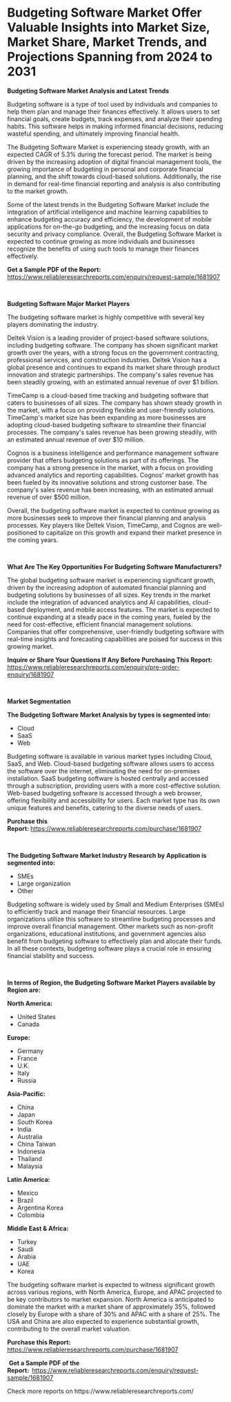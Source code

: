 <p><h1>Budgeting Software Market Offer Valuable Insights into Market Size, Market Share, Market Trends, and Projections Spanning from 2024 to 2031</h1></p><p><strong>Budgeting Software Market Analysis and Latest Trends</strong></p>
<p><p>Budgeting software is a type of tool used by individuals and companies to help them plan and manage their finances effectively. It allows users to set financial goals, create budgets, track expenses, and analyze their spending habits. This software helps in making informed financial decisions, reducing wasteful spending, and ultimately improving financial health.</p><p>The Budgeting Software Market is experiencing steady growth, with an expected CAGR of 5.3% during the forecast period. The market is being driven by the increasing adoption of digital financial management tools, the growing importance of budgeting in personal and corporate financial planning, and the shift towards cloud-based solutions. Additionally, the rise in demand for real-time financial reporting and analysis is also contributing to the market growth.</p><p>Some of the latest trends in the Budgeting Software Market include the integration of artificial intelligence and machine learning capabilities to enhance budgeting accuracy and efficiency, the development of mobile applications for on-the-go budgeting, and the increasing focus on data security and privacy compliance. Overall, the Budgeting Software Market is expected to continue growing as more individuals and businesses recognize the benefits of using such tools to manage their finances effectively.</p></p>
<p><strong>Get a Sample PDF of the Report:&nbsp;</strong> <a href="https://www.reliableresearchreports.com/enquiry/request-sample/1681907">https://www.reliableresearchreports.com/enquiry/request-sample/1681907</a></p>
<p>&nbsp;</p>
<p><strong>Budgeting Software Major Market Players</strong></p>
<p><p>The budgeting software market is highly competitive with several key players dominating the industry. </p><p>Deltek Vision is a leading provider of project-based software solutions, including budgeting software. The company has shown significant market growth over the years, with a strong focus on the government contracting, professional services, and construction industries. Deltek Vision has a global presence and continues to expand its market share through product innovation and strategic partnerships. The company's sales revenue has been steadily growing, with an estimated annual revenue of over $1 billion.</p><p>TimeCamp is a cloud-based time tracking and budgeting software that caters to businesses of all sizes. The company has shown steady growth in the market, with a focus on providing flexible and user-friendly solutions. TimeCamp's market size has been expanding as more businesses are adopting cloud-based budgeting software to streamline their financial processes. The company's sales revenue has been growing steadily, with an estimated annual revenue of over $10 million.</p><p>Cognos is a business intelligence and performance management software provider that offers budgeting solutions as part of its offerings. The company has a strong presence in the market, with a focus on providing advanced analytics and reporting capabilities. Cognos' market growth has been fueled by its innovative solutions and strong customer base. The company's sales revenue has been increasing, with an estimated annual revenue of over $500 million.</p><p>Overall, the budgeting software market is expected to continue growing as more businesses seek to improve their financial planning and analysis processes. Key players like Deltek Vision, TimeCamp, and Cognos are well-positioned to capitalize on this growth and expand their market presence in the coming years.</p></p>
<p>&nbsp;</p>
<p><strong>What Are The Key Opportunities For Budgeting Software Manufacturers?</strong></p>
<p><p>The global budgeting software market is experiencing significant growth, driven by the increasing adoption of automated financial planning and budgeting solutions by businesses of all sizes. Key trends in the market include the integration of advanced analytics and AI capabilities, cloud-based deployment, and mobile access features. The market is expected to continue expanding at a steady pace in the coming years, fueled by the need for cost-effective, efficient financial management solutions. Companies that offer comprehensive, user-friendly budgeting software with real-time insights and forecasting capabilities are poised for success in this growing market.</p></p>
<p><strong>Inquire or Share Your Questions If Any Before Purchasing This Report:</strong> <a href="https://www.reliableresearchreports.com/enquiry/pre-order-enquiry/1681907">https://www.reliableresearchreports.com/enquiry/pre-order-enquiry/1681907</a></p>
<p>&nbsp;</p>
<p><strong>Market Segmentation</strong></p>
<p><strong>The Budgeting Software Market Analysis by types is segmented into:</strong></p>
<p><ul><li>Cloud</li><li>SaaS</li><li>Web</li></ul></p>
<p><p>Budgeting software is available in various market types including Cloud, SaaS, and Web. Cloud-based budgeting software allows users to access the software over the internet, eliminating the need for on-premises installation. SaaS budgeting software is hosted centrally and accessed through a subscription, providing users with a more cost-effective solution. Web-based budgeting software is accessed through a web browser, offering flexibility and accessibility for users. Each market type has its own unique features and benefits, catering to the diverse needs of users.</p></p>
<p><strong>Purchase this Report:&nbsp;</strong><a href="https://www.reliableresearchreports.com/purchase/1681907">https://www.reliableresearchreports.com/purchase/1681907</a></p>
<p>&nbsp;</p>
<p><strong>The Budgeting Software Market Industry Research by Application is segmented into:</strong></p>
<p><ul><li>SMEs</li><li>Large organization</li><li>Other</li></ul></p>
<p><p>Budgeting software is widely used by Small and Medium Enterprises (SMEs) to efficiently track and manage their financial resources. Large organizations utilize this software to streamline budgeting processes and improve overall financial management. Other markets such as non-profit organizations, educational institutions, and government agencies also benefit from budgeting software to effectively plan and allocate their funds. In all these contexts, budgeting software plays a crucial role in ensuring financial stability and success.</p></p>
<p>&nbsp;</p>
<p><strong>In terms of Region, the Budgeting Software Market Players available by Region are:</strong></p>
<p>
    <p> <strong> North America: </strong>
        <ul>
            <li>United States</li>
            <li>Canada</li>
        </ul>
        </p> 
    <p> <strong> Europe: </strong>
        <ul>
            <li>Germany</li>
            <li>France</li>
            <li>U.K.</li>
            <li>Italy</li>
            <li>Russia</li>
        </ul>
        </p> 
    <p> <strong> Asia-Pacific: </strong>
        <ul>
            <li>China</li>
            <li>Japan</li>
            <li>South Korea</li>
            <li>India</li>
            <li>Australia</li>
            <li>China Taiwan</li>
            <li>Indonesia</li>
            <li>Thailand</li>
            <li>Malaysia</li>
        </ul>
        </p> 
    <p> <strong> Latin America: </strong>
        <ul>
            <li>Mexico</li>
            <li>Brazil</li>
            <li>Argentina Korea</li>
            <li>Colombia</li>
        </ul>
        </p> 
    <p> <strong> Middle East & Africa: </strong>
        <ul>
            <li>Turkey</li>
            <li>Saudi</li>
            <li>Arabia</li>
            <li>UAE</li>
            <li>Korea</li>
        </ul>
    </p>
    </p>
<p><p>The budgeting software market is expected to witness significant growth across various regions, with North America, Europe, and APAC projected to be key contributors to market expansion. North America is anticipated to dominate the market with a market share of approximately 35%, followed closely by Europe with a share of 30% and APAC with a share of 25%. The USA and China are also expected to experience substantial growth, contributing to the overall market valuation.</p></p>
<p><strong>Purchase this Report: </strong><a href="https://www.reliableresearchreports.com/purchase/1681907">https://www.reliableresearchreports.com/purchase/1681907</a></p>
<p>&nbsp;<strong>Get a Sample PDF of the Report:&nbsp;&nbsp;</strong><a href="https://www.reliableresearchreports.com/enquiry/request-sample/1681907">https://www.reliableresearchreports.com/enquiry/request-sample/1681907</a></p>
<p><strong></strong></p>
<p>Check more reports on https://www.reliableresearchreports.com/</p>